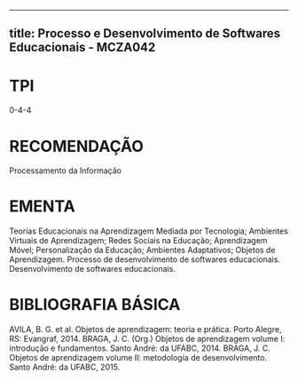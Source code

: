 
---
title: Processo e Desenvolvimento de Softwares Educacionais - MCZA042 
---

# TPI

0-4-4

# RECOMENDAÇÃO

Processamento da Informação

# EMENTA

Teorias Educacionais na Aprendizagem Mediada por Tecnologia; Ambientes Virtuais de Aprendizagem; Redes Sociais na Educação; Aprendizagem Móvel; Personalização da Educação; Ambientes Adaptativos; Objetos de Aprendizagem. Processo de desenvolvimento de softwares educacionais. Desenvolvimento de softwares educacionais.

# BIBLIOGRAFIA BÁSICA

AVILA, B. G. et al. Objetos de aprendizagem: teoria e prática. Porto Alegre, RS: Evangraf, 2014.
BRAGA, J. C. (Org.) Objetos de aprendizagem volume I: introdução e fundamentos. Santo André: da UFABC, 2014.
BRAGA, J. C. Objetos de aprendizagem volume II: metodologia de desenvolvimento. Santo André: da UFABC, 2015.
        